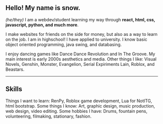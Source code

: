 <!--
**coresnowfall/coresnowfall** is a ✨ _special_ ✨ repository because its `README.md` (this file) appears on your GitHub profile.
-->

## Hello! My name is snow.
*(he/they)*
I am a webdev/student learning my way through **react, html, css, javascript, python, and much more**.

I make websites for friends on the side for money, but also as a way to learn on the job. 
I am in highschool! I have applied to university.
I know basic object oriented programming, java swing, and databasing.

I enjoy dancing games like Dance Dance Revolution and In The Groove.
My main interest is early 2000s aesthetics and media.
Other things I like: Visual Novels, Genshin, Monster, Evangelion, Serial Expiriments Lain, Roblox, and Beastars.

---
## Skills
Things I want to learn: RenPy, Roblox game development, Lua for NotITG, html bootstrap.
Some things I know: Art, graphic design, music production, web design, video editing.
Some hobbies I have: Drums, fountain pens, volunteering, filmaking, stationary, fashion.
